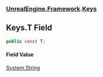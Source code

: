 ### [UnrealEngine.Framework](./UnrealEngine-Framework.md 'UnrealEngine.Framework').[Keys](./UnrealEngine-Framework-Keys.md 'UnrealEngine.Framework.Keys')
## Keys.T Field
  
```csharp
public const T;
```
#### Field Value
[System.String](https://docs.microsoft.com/en-us/dotnet/api/System.String 'System.String')  
